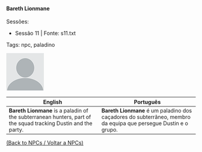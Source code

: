 
#### Bareth Lionmane

Sessões:  
- Sessão 11 | Fonte: s11.txt

Tags: npc, paladino

![Bareth Lionmane](blank.png)

| English | Português |
|---------|-----------|
| **Bareth Lionmane** is a paladin of the subterranean hunters, part of the squad tracking Dustin and the party. | **Bareth Lionmane** é um paladino dos caçadores do subterrâneo, membro da equipa que persegue Dustin e o grupo. |

[(Back to NPCs / Voltar a NPCs)](npcs_list.md)


























